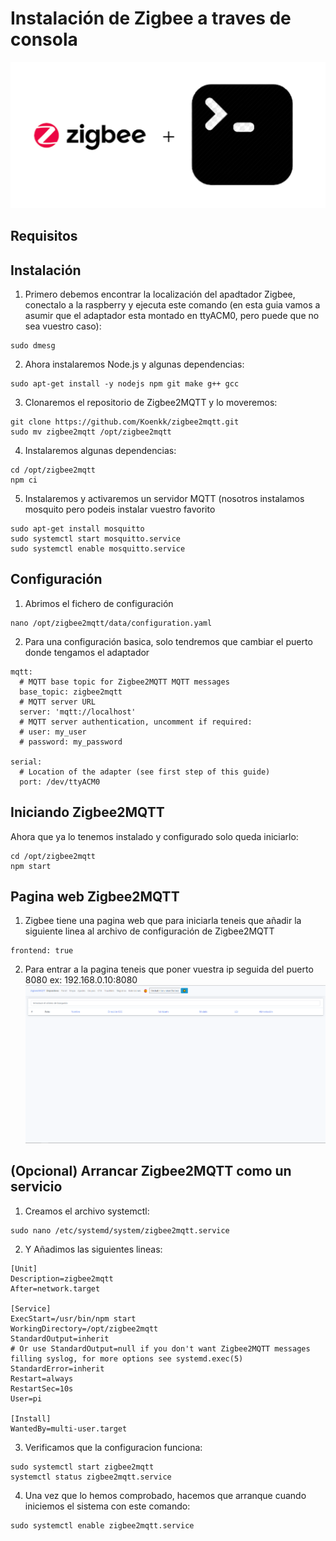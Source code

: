 # Instalación de Zigbee a traves de consola
![Imagen GIT](imagenes/zc1.png)

## Requisitos

## Instalación

1. Primero debemos encontrar la localización del apadtador Zigbee, conectalo a la raspberry y ejecuta este comando (en esta guia vamos a asumir que el adaptador esta montado en ttyACM0, pero puede que no sea vuestro caso):
~~~
sudo dmesg
~~~
2. Ahora instalaremos Node.js y algunas dependencias:
~~~
sudo apt-get install -y nodejs npm git make g++ gcc
~~~
3. Clonaremos el repositorio de Zigbee2MQTT y lo moveremos:
~~~
git clone https://github.com/Koenkk/zigbee2mqtt.git
sudo mv zigbee2mqtt /opt/zigbee2mqtt
~~~
4. Instalaremos algunas dependencias:
~~~
cd /opt/zigbee2mqtt
npm ci
~~~
5. Instalaremos y activaremos un servidor MQTT (nosotros instalamos mosquito pero podeis instalar vuestro favorito
~~~
sudo apt-get install mosquitto
sudo systemctl start mosquitto.service
sudo systemctl enable mosquitto.service
~~~

## Configuración

1. Abrimos el fichero de configuración
~~~
nano /opt/zigbee2mqtt/data/configuration.yaml
~~~
2. Para una configuración basica, solo tendremos que cambiar el puerto donde tengamos el adaptador
~~~
mqtt:
  # MQTT base topic for Zigbee2MQTT MQTT messages
  base_topic: zigbee2mqtt
  # MQTT server URL
  server: 'mqtt://localhost'
  # MQTT server authentication, uncomment if required:
  # user: my_user
  # password: my_password

serial:
  # Location of the adapter (see first step of this guide)
  port: /dev/ttyACM0
~~~

## Iniciando Zigbee2MQTT

Ahora que ya lo tenemos instalado y configurado solo queda iniciarlo:
~~~
cd /opt/zigbee2mqtt
npm start
~~~

## Pagina web Zigbee2MQTT

1. Zigbee tiene una pagina web que para iniciarla teneis que añadir la siguiente linea al archivo de configuración de Zigbee2MQTT
~~~
frontend: true
~~~
2. Para entrar a la pagina teneis que poner vuestra ip seguida del puerto 8080 ex: 192.168.0.10:8080
![Imagen GIT](imagenes/pagina.png)

## (Opcional) Arrancar Zigbee2MQTT como un servicio

1. Creamos el archivo systemctl:
~~~
sudo nano /etc/systemd/system/zigbee2mqtt.service
~~~

2. Y Añadimos las siguientes lineas:
~~~
[Unit]
Description=zigbee2mqtt
After=network.target

[Service]
ExecStart=/usr/bin/npm start
WorkingDirectory=/opt/zigbee2mqtt
StandardOutput=inherit
# Or use StandardOutput=null if you don't want Zigbee2MQTT messages filling syslog, for more options see systemd.exec(5)
StandardError=inherit
Restart=always
RestartSec=10s
User=pi

[Install]
WantedBy=multi-user.target
~~~
3. Verificamos que la configuracion funciona:
~~~
sudo systemctl start zigbee2mqtt
systemctl status zigbee2mqtt.service
~~~
4. Una vez que lo hemos comprobado, hacemos que arranque cuando iniciemos el sistema con este comando:
~~~
sudo systemctl enable zigbee2mqtt.service
~~~
